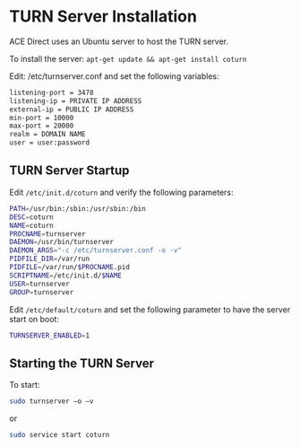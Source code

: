 # TURN Server Installation

ACE Direct uses an Ubuntu server to host the TURN server.

To install the server: `apt-get update && apt-get install coturn`

Edit: /etc/turnserver.conf and set the following variables:

```bash
listening-port = 3478
listening-ip = PRIVATE IP ADDRESS
external-ip = PUBLIC IP ADDRESS
min-port = 10000
max-port = 20000
realm = DOMAIN NAME
user = user:password
```

## TURN Server Startup

Edit `/etc/init.d/coturn` and verify the following parameters:

```bash
PATH=/usr/bin:/sbin:/usr/sbin:/bin
DESC=coturn             
NAME=coturn             
PROCNAME=turnserver                  
DAEMON=/usr/bin/turnserver
DAEMON_ARGS="-c /etc/turnserver.conf -o -v"  
PIDFILE_DIR=/var/run
PIDFILE=/var/run/$PROCNAME.pid
SCRIPTNAME=/etc/init.d/$NAME
USER=turnserver
GROUP=turnserver
```

Edit `/etc/default/coturn` and set the following parameter to have the server
start on boot:

```bash
TURNSERVER_ENABLED=1
```

## Starting the TURN Server

To start:

```bash
sudo turnserver –o –v
```

or

```bash
sudo service start coturn
```
